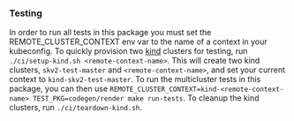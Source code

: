 ### Testing

In order to run all tests in this package you must set the REMOTE_CLUSTER_CONTEXT env var to the name of a context in
your kubeconfig. To quickly provision two [kind](https://github.com/kubernetes-sigs/kind) clusters for testing, run
`./ci/setup-kind.sh <remote-context-name>`. This will create two kind clusters, `skv2-test-master` and
`<remote-context-name>`, and set your current context to `kind-skv2-test-master`. To run the multicluster tests in this
package, you can then use `REMOTE_CLUSTER_CONTEXT=kind-<remote-context-name> TEST_PKG=codegen/render make run-tests`.
To cleanup the kind clusters, run `./ci/teardown-kind.sh`.